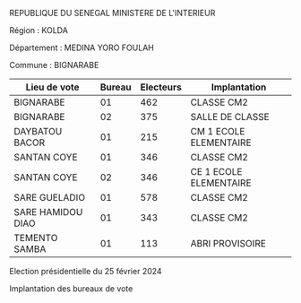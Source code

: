 REPUBLIQUE DU SENEGAL MINISTERE DE L'INTERIEUR

Région : KOLDA

Département : MEDINA YORO FOULAH

Commune : BIGNARABE

| Lieu de vote | Bureau | Electeurs | Implantation |
| - | - | - | - |
| BIGNARABE | 01 | 462 | CLASSE CM2 |
| BIGNARABE | 02 | 375 | SALLE DE CLASSE |
| DAYBATOU BACOR | 01 | 215 | CM 1 ECOLE ELEMENTAIRE |
| SANTAN COYE | 01 | 346 | CLASSE CM2 |
| SANTAN COYE | 02 | 346 | CE 1 ECOLE ELEMENTAIRE |
| SARE GUELADIO | 01 | 578 | CLASSE CM2 |
| SARE HAMIDOU DIAO | 01 | 343 | CLASSE CM2 |
| TEMENTO SAMBA | 01 | 113 | ABRI PROVISOIRE |

<!-- PageNumber="2/12" -->

Election présidentielle du 25 février 2024

Implantation des bureaux de vote
